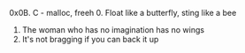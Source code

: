 0x0B. C - malloc, freeh
0. Float like a butterfly, sting like a bee
1. The woman who has no imagination has no wings
2. It's not bragging if you can back it up

